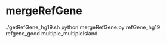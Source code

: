 mergeRefGene
============

./getRefGene_hg19.sh 
python mergeRefGene.py refGene_hg19 refgene_good multiple_multipleIsland

